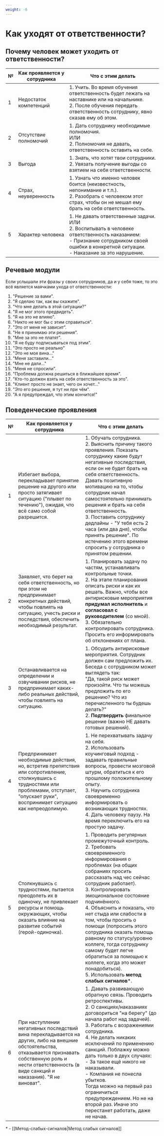 ```yaml
---
weight: -6
---
```

# Как уходят от ответственности?

## Почему человек может уходить от ответственности?

| №   | Как проявляется у сотрудника | Что с этим делать                                                                                                                                                                                    |
| --- | ---------------------------- | ---------------------------------------------------------------------------------------------------------------------------------------------------------------------------------------------------- |
| 1   | Недостаток компетенций       | 1. Учить. Во время обучения ответственность будет лежать на наставнике или на начальнике.<br>2. После обучения передать ответственность сотруднику, явно сказав ему об этом.                         |
| 2   | Отсутствие полномочий        | 1. Дать сотруднику необходимые полномочия.<br>  ИЛИ<br>2. Полномочия не давать, ответственность оставить на себе.                                                                                    |
| 3   | Выгода                       | 1. Знать, что хотят твои сотрудники.<br>2. Увязать получение выгоды со взятием на себя ответственности.                                                                                              |
| 4   | Страх, неуверенность         | 1. Узнать что именно человек боится (неизвестность, непонимание и т.п.).<br>2. Разобрать с человеком этот страх, чтобы он не мешал ему брать на себя ответственность.                                |
| 5   | Характер человека            | 1. Не давать ответственные задачи.<br>  ИЛИ<br>2. Воспитывать в человеке ответственность наказанием:<br>- Признание сотрудником своей ошибки в конкретной ситуации.<br>- Наказание за это нарушение. |

## Речевые модули

Если услышали эти фразы у своих сотрудников, да и у себя тоже, то это всё является маячками ухода от ответственности:

1. "Решение за вами".
2. "Я сделаю так, как вы скажите".
3. "Что мне делать в этой ситуации?"
4. "Я не мог этого предвидеть".
5. "Я на это не влияю".
6. "Никто не мог бы с этим справиться".
7. "Это от меня не зависит".
8. "Не я принимаю эти решения".
9. "Мне за это не платят".
10. "Я не буду подписываться под этим".
11. "Это просто не реально"
12. "Это не моя вина..."
13. "Меня заставили..."
14. "Мне не дали..."
15. "Меня не спросили".
16. "Проблема должна решиться в ближайшее время".
17. "Кто-то должен взять на себя ответственность за это".
18. "Клиент просто не знает, чего он хочет..."
19. "Это его решение, я тут ни при чём".
20. "А я предупреждал, что этим кончится!"

## Поведенческие проявления

| №   | Как проявляется у сотрудника                                                                                                                                                                                          | Что с этим делать                                                                                                                                                                                                                                                                                                                                                                                                                                                                                                                                                      |
| --- | --------------------------------------------------------------------------------------------------------------------------------------------------------------------------------------------------------------------- | ---------------------------------------------------------------------------------------------------------------------------------------------------------------------------------------------------------------------------------------------------------------------------------------------------------------------------------------------------------------------------------------------------------------------------------------------------------------------------------------------------------------------------------------------------------------------- |
| 1   | Избегает выбора, перекладывает принятие решение на другого или просто затягивает ситуацию ("плывет по течению"), ожидая, что всё само собой разрешится.                                                               | 1. Обучать сотрудника.<br>2. Выяснить причину такого проявления. Показать сотруднику какие будут негативные последствия, если он не будет брать на себя ответственность. Давать позитивную мотивацию на то, чтобы сотрудник начал самостоятельно принимать решения и брать на себя ответственность.<br>3. Поставить сотруднику дедлайны - "У тебя есть 2 часа (или два дня), чтобы принять решение". По истечению этого времени спросить у сотрудника о принятом решении.                                                                                              |
| 2   | Заявляет, что берет на себя ответственность, но при этом не предпринимает конкретных действий, чтобы повлиять на ситуацию, учесть риски и последствия, обеспечить необходимый результат.                              | 1. Планировать задачу по частям, устанавливать контрольные точки.<br>2. На этапе планирования описать риски и как их решать. Важно, чтобы все антирисковые мероприятия **придумал исполнитель** и **согласовал с руководителем** (со мной).<br>3. Обязательно контролировать сотрудника. Просить его информировать об отклонениях от плана.                                                                                                                                                                                                                            |
| 3   | Останавливается на определении и озвучивании рисков, не предпринимает каких-либо реальных действий, чтобы повлиять на ситуацию.                                                                                       | 1. Обсудить антирисковые мероприятия. Сотрудник должен сам предложить их.<br>Беседа с сотрудником может выглядеть так:<br>"Да, такой риск может произойти. Что ты можешь предложить по его решению? Что из перечисленного ты будешь делать?"<br>2. **Подтвердить** финальное решение (важно НЕ давать готовых решений).                                                                                                                                                                                                                                                |
| 4   | Предпринимает необходимые действия, но, встретив препятствия или сопротивление, столкнувшись с трудностями или проблемами, отступает, "опускает руки", воспринимает ситуацию как непреодолимую.                       | 1. Не перехватывать задачу на себя.<br>2. Использовать коучинговый подход - задавать правильные вопросы, провести мозговой штурм, обратиться к его прошлому положительному опыту.<br>3. Научить сотрудника своевременно информировать о возникающих трудностях.<br>4. Дать человеку паузу. На время переключить его на простую задачу.                                                                                                                                                                                                                                 |
| 5   | Столкнувшись с трудностями, пытается преодолеть их в одиночку, не привлекает ресурсы и помощь окружающих, чтобы оказать влияние на развитие событий (герой-одиночка).                                                 | 1. Проводить регулярных промежуточный контроль.<br>2. Требовать своевременного информирования о проблемах (на общих собраниях просить рассказать над чес сейчас сотрудник работает).<br>3. Контролировать эмоциональное состояние подчинённого.<br>4. Объяснить и показать, что нет стыда или слабости в том, чтобы просить о помощи (попросить этого сотрудника оказать помощь равному по статусу/уровню коллеге, тогда сотруднику самому будет легче обратиться за помощью к коллеге, когда это может понадобиться).<br>5. Использовать **метод слабых сигналов**\*. |
| 6   | При наступлении негативных последствий вина перекладывается на других, либо на внешние обстоятельства, отказывается признавать собственную роль и нести ответственность (в виде санкций и наказания). "Я не виноват". | 1. Давать развивающую обратную связь. Проводить ретроспективы.<br>2. О санкциях/наказаниях договориться "на берегу" (до начала работ над задачей).<br>3. Работать с возражениями сотрудника.<br>4. Не делать никаких исключений по применению санкций. Поблажку можно дать только в двух случаях:<br>- За такое ещё никого не наказывали.<br>- Компания не понесла убытков.<br>Тогда можно на первый раз ограничиться предупреждением. Но не на второй раз. Иначе это перестанет работать, даже не начав.                                                              |

\* - [[Метод-слабых-сигналов|Метод слабых сигналов]]